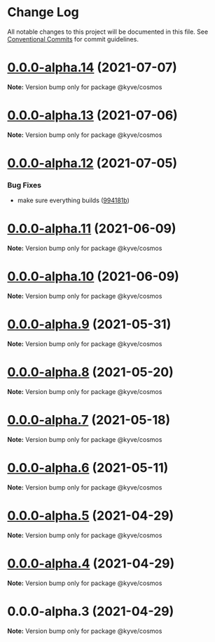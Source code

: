 # Change Log

All notable changes to this project will be documented in this file.
See [Conventional Commits](https://conventionalcommits.org) for commit guidelines.

# [0.0.0-alpha.14](https://github.com/KYVENetwork/cosmos/compare/@kyve/cosmos@0.0.0-alpha.13...@kyve/cosmos@0.0.0-alpha.14) (2021-07-07)

**Note:** Version bump only for package @kyve/cosmos





# [0.0.0-alpha.13](https://github.com/KYVENetwork/cosmos/compare/@kyve/cosmos@0.0.0-alpha.12...@kyve/cosmos@0.0.0-alpha.13) (2021-07-06)

**Note:** Version bump only for package @kyve/cosmos





# [0.0.0-alpha.12](https://github.com/KYVENetwork/cosmos/compare/@kyve/cosmos@0.0.0-alpha.11...@kyve/cosmos@0.0.0-alpha.12) (2021-07-05)


### Bug Fixes

* make sure everything builds ([994181b](https://github.com/KYVENetwork/cosmos/commit/994181bbbc4b242c59545b29f7234f8bc0b822e4))





# [0.0.0-alpha.11](https://github.com/KYVENetwork/cosmos/compare/@kyve/cosmos@0.0.0-alpha.10...@kyve/cosmos@0.0.0-alpha.11) (2021-06-09)

**Note:** Version bump only for package @kyve/cosmos





# [0.0.0-alpha.10](https://github.com/KYVENetwork/cosmos/compare/@kyve/cosmos@0.0.0-alpha.9...@kyve/cosmos@0.0.0-alpha.10) (2021-06-09)

**Note:** Version bump only for package @kyve/cosmos





# [0.0.0-alpha.9](https://github.com/KYVENetwork/cosmos/compare/@kyve/cosmos@0.0.0-alpha.8...@kyve/cosmos@0.0.0-alpha.9) (2021-05-31)

**Note:** Version bump only for package @kyve/cosmos





# [0.0.0-alpha.8](https://github.com/KYVENetwork/cosmos/compare/@kyve/cosmos@0.0.0-alpha.7...@kyve/cosmos@0.0.0-alpha.8) (2021-05-20)

**Note:** Version bump only for package @kyve/cosmos





# [0.0.0-alpha.7](https://github.com/KYVENetwork/cosmos/compare/@kyve/cosmos@0.0.0-alpha.6...@kyve/cosmos@0.0.0-alpha.7) (2021-05-18)

**Note:** Version bump only for package @kyve/cosmos





# [0.0.0-alpha.6](https://github.com/KYVENetwork/cosmos/compare/@kyve/cosmos@0.0.0-alpha.5...@kyve/cosmos@0.0.0-alpha.6) (2021-05-11)

**Note:** Version bump only for package @kyve/cosmos





# [0.0.0-alpha.5](https://github.com/KYVENetwork/cosmos/compare/@kyve/cosmos@0.0.0-alpha.4...@kyve/cosmos@0.0.0-alpha.5) (2021-04-29)

**Note:** Version bump only for package @kyve/cosmos

# [0.0.0-alpha.4](https://github.com/KYVENetwork/cosmos/compare/@kyve/cosmos@0.0.0-alpha.3...@kyve/cosmos@0.0.0-alpha.4) (2021-04-29)

**Note:** Version bump only for package @kyve/cosmos

# 0.0.0-alpha.3 (2021-04-29)

**Note:** Version bump only for package @kyve/cosmos

